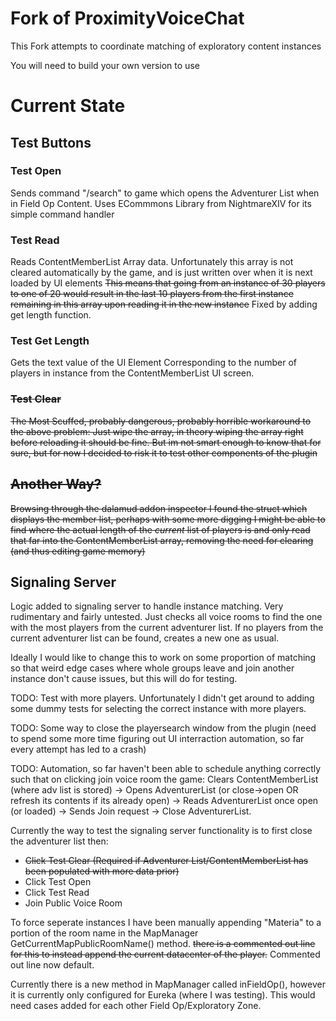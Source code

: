 # Fork of ProximityVoiceChat

This Fork attempts to coordinate matching of exploratory content instances

You will need to build your own version to use

# Current State

## Test Buttons

### Test Open
Sends command "/search" to game which opens the Adventurer List when in Field Op Content. 
Uses ECommmons Library from NightmareXIV for its simple command handler

### Test Read
Reads ContentMemberList Array data. Unfortunately this array is not cleared automatically by the game, and is just written over when it is next loaded by UI elements
~~This means that going from an instance of 30 players to one of 20 would result in the last 10 players from the first instance remaining in this array upon reading it in the new instance~~
Fixed by adding get length function.

### Test Get Length
Gets the text value of the UI Element Corresponding to the number of players in instance from the ContentMemberList UI screen.

### ~~Test Clear~~
~~The Most Scuffed, probably dangerous, probably horrible workaround to the above problem: Just wipe the array,
in theory wiping the array right before reloading it should be fine. But im not smart enough to know that for sure, but for now I decided to risk it to test other components of the plugin~~

## ~~Another Way?~~
~~Browsing through the dalamud addon inspector I found the struct which displays the member list, perhaps with some more digging I might be able to find where the actual length of the *current* list of players is and only read that far into the ContentMemberList array, removing the need for clearing (and thus editing game memory)~~

## Signaling Server

Logic added to signaling server to handle instance matching. Very rudimentary and fairly untested. Just checks all voice rooms to find the one with the most players from the current adventurer list. If no players from the current adventurer list can be found, creates a new one as usual.

Ideally I would like to change this to work on some proportion of matching so that weird edge cases where whole groups leave and join another instance don't cause issues, but this will do for testing.

TODO: Test with more players. Unfortunately I didn't get around to adding some dummy tests for selecting the correct instance with more players.

TODO: Some way to close the playersearch window from the plugin (need to spend some more time figuring out UI interraction automation, so far every attempt has led to a crash)

TODO: Automation, so far haven't been able to schedule anything correctly such that on clicking join voice room the game: Clears ContentMemberList (where adv list is stored) -> Opens AdventurerList (or close->open OR refresh its contents if its already open) -> Reads AdventurerList once open (or loaded) -> Sends Join request -> Close AdventurerList.

Currently the way to test the signaling server functionality is to first close the adventurer list then:
- ~~Click Test Clear (Required if Adventurer List/ContentMemberList has been populated with more data prior)~~
- Click Test Open
- Click Test Read
- Join Public Voice Room

To force seperate instances I have been manually appending "Materia" to a portion of the room name in the MapManager GetCurrentMapPublicRoomName() method. ~~there is a commented out line for this to instead append the current datacenter of the player.~~ Commented out line now default.

Currently there is a new method in MapManager called inFieldOp(), however it is currently only configured for Eureka (where I was testing). This would need cases added for each other Field Op/Exploratory Zone.
